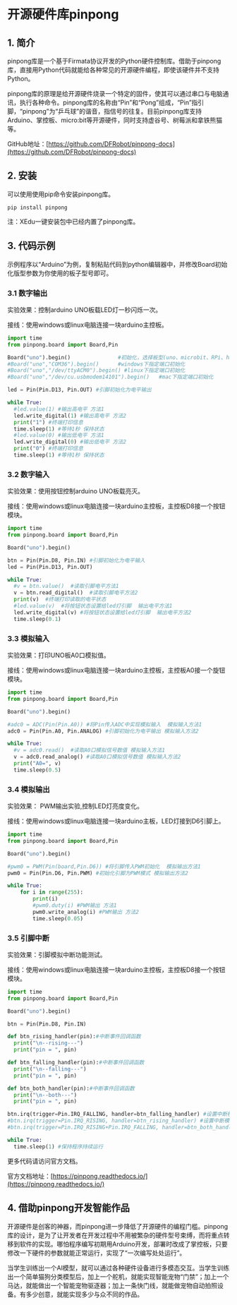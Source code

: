 # 开源硬件库pinpong

## 1. 简介

pinpong库是一个基于Firmata协议开发的Python硬件控制库。借助于pinpong库，直接用Python代码就能给各种常见的开源硬件编程，即使该硬件并不支持Python。

pinpong库的原理是给开源硬件烧录一个特定的固件，使其可以通过串口与电脑通讯，执行各种命令。pinpong库的名称由“Pin”和“Pong”组成，“Pin”指引脚，“pinpong”为“乒乓球”的谐音，指信号的往复。目前pinpong库支持Arduino、掌控板、micro:bit等开源硬件，同时支持虚谷号、树莓派和拿铁熊猫等。

GitHub地址：[https://github.com/DFRobot/pinpong-docs](https://github.com/DFRobot/pinpong-docs)

## 2. 安装

可以使用使用pip命令安装pinpong库。

```
pip install pinpong
```

注：XEdu一键安装包中已经内置了pinpong库。

## 3. 代码示例

示例程序以“Arduino”为例，复制粘贴代码到python编辑器中，并修改Board初始化版型参数为你使用的板子型号即可。

### 3.1 数字输出

实验效果：控制arduino UNO板载LED灯一秒闪烁一次。

接线：使用windows或linux电脑连接一块arduino主控板。

```python
import time
from pinpong.board import Board,Pin

Board("uno").begin()               #初始化，选择板型(uno、microbit、RPi、handpy)和端口号，不输入端口号则进行自动识别
#Board("uno","COM36").begin()      #windows下指定端口初始化
#Board("uno","/dev/ttyACM0").begin() #linux下指定端口初始化
#Board("uno","/dev/cu.usbmodem14101").begin()   #mac下指定端口初始化

led = Pin(Pin.D13, Pin.OUT) #引脚初始化为电平输出

while True:
  #led.value(1) #输出高电平 方法1
  led.write_digital(1) #输出高电平 方法2
  print("1") #终端打印信息
  time.sleep(1) #等待1秒 保持状态
  #led.value(0) #输出低电平 方法1
  led.write_digital(0) #输出低电平 方法2
  print("0") #终端打印信息
  time.sleep(1) #等待1秒 保持状态
```

### 3.2 数字输入

实验效果：使用按钮控制arduino UNO板载亮灭。

接线：使用windows或linux电脑连接一块arduino主控板，主控板D8接一个按钮模块。

```python
import time
from pinpong.board import Board,Pin

Board("uno").begin() 

btn = Pin(Pin.D8, Pin.IN) #引脚初始化为电平输入
led = Pin(Pin.D13, Pin.OUT)

while True:
  #v = btn.value()  #读取引脚电平方法1
  v = btn.read_digital()  #读取引脚电平方法2
  print(v)  #终端打印读取的电平状态
  #led.value(v)  #将按钮状态设置给led灯引脚  输出电平方法1
  led.write_digital(v) #将按钮状态设置给led灯引脚  输出电平方法2
  time.sleep(0.1)
```

### 3.3 模拟输入

实验效果：打印UNO板A0口模拟值。

接线：使用windows或linux电脑连接一块arduino主控板，主控板A0接一个旋钮模块。

```python
import time
from pinpong.board import Board,Pin

Board("uno").begin()

#adc0 = ADC(Pin(Pin.A0)) #将Pin传入ADC中实现模拟输入  模拟输入方法1
adc0 = Pin(Pin.A0, Pin.ANALOG) #引脚初始化为电平输出 模拟输入方法2

while True:
  #v = adc0.read()  #读取A0口模拟信号数值 模拟输入方法1
  v = adc0.read_analog() #读取A0口模拟信号数值 模拟输入方法2
  print("A0=", v)
  time.sleep(0.5)
```

### 3.4 模拟输出

实验效果： PWM输出实验,控制LED灯亮度变化。

接线：使用windows或linux电脑连接一块arduino主板，LED灯接到D6引脚上。

```python
import time
from pinpong.board import Board,Pin

Board("uno").begin()

#pwm0 = PWM(Pin(board,Pin.D6)) #将引脚传入PWM初始化  模拟输出方法1
pwm0 = Pin(Pin.D6, Pin.PWM) #初始化引脚为PWM模式 模拟输出方法2

while True:
    for i in range(255):
        print(i)
        #pwm0.duty(i) #PWM输出 方法1
        pwm0.write_analog(i) #PWM输出 方法2
        time.sleep(0.05)
```

### 3.5 引脚中断

实验效果：引脚模拟中断功能测试。

接线：使用windows或linux电脑连接一块arduino主控板，主控板D8接一个按钮模块。

```python
import time
from pinpong.board import Board,Pin

Board("uno").begin()

btn = Pin(Pin.D8, Pin.IN)

def btn_rising_handler(pin):#中断事件回调函数
  print("\n--rising---")
  print("pin = ", pin)

def btn_falling_handler(pin):#中断事件回调函数
  print("\n--falling---")
  print("pin = ", pin)

def btn_both_handler(pin):#中断事件回调函数
  print("\n--both---")
  print("pin = ", pin)

btn.irq(trigger=Pin.IRQ_FALLING, handler=btn_falling_handler) #设置中断模式为下降沿触发
#btn.irq(trigger=Pin.IRQ_RISING, handler=btn_rising_handler) #设置中断模式为上升沿触发，及回调函数
#btn.irq(trigger=Pin.IRQ_RISING+Pin.IRQ_FALLING, handler=btn_both_handler) #设置中断模式为电平变化时触发

while True:
  time.sleep(1) #保持程序持续运行
```



更多代码请访问官方文档。

官方文档地址：[https://pinpong.readthedocs.io/](https://pinpong.readthedocs.io/)

## 4. 借助pinpong开发智能作品

开源硬件是创客的神器，而pinpong进一步降低了开源硬件的编程门槛。pinpong库的设计，是为了让开发者在开发过程中不用被繁杂的硬件型号束缚，而将重点转移到软件的实现。哪怕程序编写初期用Arduino开发，部署时改成了掌控板，只要修改一下硬件的参数就能正常运行，实现了“一次编写处处运行”。

当学生训练出一个AI模型，就可以通过各种硬件设备进行多模态交互。当学生训练出一个简单猫狗分类模型后，加上一个舵机，就能实现智能宠物“门禁”；加上一个马达，就能做出一个智能宠物驱逐器；加上一条快门线，就能做宠物自动拍照设备。有多少创意，就能实现多少与众不同的作品。
